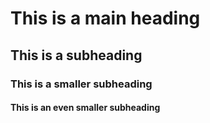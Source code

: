 <h1>This is a main heading</h1>

<h2>This is a subheading</h2>

<h3>This is a smaller subheading</h3>

<h4>This is an even smaller subheading</h4>
